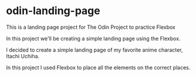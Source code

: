 # odin-landing-page
This is a landing page project for The Odin Project to practice Flexbox

In this project we'll be creating a simple landing page using the Flexbox.

I decided to create a simple landing page of my favorite anime character, Itachi Uchiha.

In this project I used Flexbox to place all the elements on the correct places.
